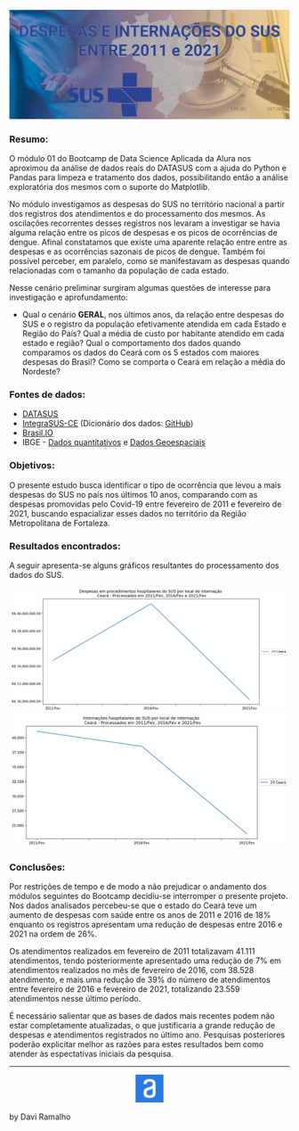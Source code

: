 ![Capa README](reports/figures/projeto_01/Capa_README.png "Capa do README")

### Resumo:

O módulo 01 do Bootcamp de Data Science Aplicada da Alura nos aproximou da análise de dados reais do DATASUS com a ajuda do Python e Pandas para limpeza e tratamento dos dados, possibilitando então a análise exploratória dos mesmos com o suporte do Matplotlib.

No módulo investigamos as despesas do SUS no território nacional a partir dos registros dos atendimentos e do processamento dos mesmos. As oscilações recorrentes desses registros nos levaram a investigar se havia alguma relação entre os picos de despesas e os picos de ocorrências de dengue. Afinal constatamos que existe uma aparente relação entre entre as despesas e as ocorrências sazonais de picos de dengue. Também foi possível perceber, em paralelo, como se manifestavam as despesas quando relacionadas com o tamanho da população de cada estado.

Nesse cenário preliminar surgiram algumas questões de interesse para investigação e aprofundamento:
- Qual o cenário **GERAL**, nos últimos anos, da relação entre despesas do SUS e o registro da população efetivamente atendida em cada Estado e Região do País? Qual a média de custo por habitante atendido em cada estado e região? Qual o comportamento dos dados quando comparamos os dados do Ceará com os 5 estados com maiores despesas do Brasil? Como se comporta o Ceará em relação a média do Nordeste?


### Fontes de dados:

- [DATASUS](http://www2.datasus.gov.br/DATASUS/index.php?area=0202&id=11633&VObj=http://tabnet.datasus.gov.br/cgi/deftohtm.exe?sih/cnv/qi)
- [IntegraSUS-CE](https://integrasus.saude.ce.gov.br/#/indicadores) (Dicionário dos dados: [GitHub](https://github.com/integrasus/api-covid-ce))
- [Brasil.IO](https://brasil.io/home/)
- IBGE - [Dados quantitativos](https://ftp.ibge.gov.br/) e [Dados Geoespaciais](https://geoftp.ibge.gov.br/)


### Objetivos:

O presente estudo busca identificar o tipo de ocorrência que levou a mais despesas do SUS no país nos últimos 10 anos, comparando com as despesas promovidas pelo Covid-19 entre fevereiro de 2011 e fevereiro de 2021, buscando espacializar esses dados no território da Região Metropolitana de Fortaleza.

### Resultados encontrados:

A seguir apresenta-se alguns gráficos resultantes do processamento dos dados do SUS.

![Gráfico Despesas](reports/figures/projeto_01/Despesas_SUS_CE_2011_2016_2021.jpg "Gráfico Despesas")
![Gráfico Internações](reports/figures/projeto_01/Internacoes_SUS_CE_2011_2016_2021.jpg "Gráfico Internações")

### Conclusões:

Por restrições de tempo e de modo a não prejudicar o andamento dos módulos seguintes do Bootcamp decidiu-se interromper o presente projeto. Nos dados analisados percebeu-se que o estado do Ceará teve um aumento de despesas com saúde entre os anos de 2011 e 2016 de 18% enquanto os registros apresentam uma redução de despesas entre 2016 e 2021 na ordem de 26%.

Os atendimentos realizados em fevereiro de 2011 totalizavam 41.111 atendimentos, tendo posteriormente apresentado uma redução de 7% em atendimentos realizados no mês de fevereiro de 2016, com 38.528 atendimento, e mais uma redução de 39% do número de atendimentos entre fevereiro de 2016 e fevereiro de 2021, totalizando 23.559 atendimentos nesse último período.

É necessário salientar que as bases de dados mais recentes podem não estar completamente atualizadas, o que justificaria a grande redução de despesas e atendimentos registrados no último ano. Pesquisas posteriores poderão explicitar melhor as razões para estes resultados bem como atender às espectativas iniciais da pesquisa.

------

<div align = "center">
<div>
<img src = "reports/figures/alura_logo.jpeg" alt = "Logo_Alura" width = "50" /></div>
</div>

by Davi Ramalho
